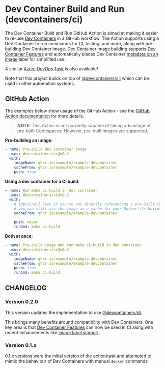 # Dev Container Build and Run (devcontainers/ci)

The Dev Container Build and Run GitHub Action is aimed at making it easier to re-use [Dev Containers](https://containers.dev) in a GitHub workflow. The Action supports using a Dev Container to run commands for CI, testing, and more, along with pre-building Dev Container image. Dev Container image building supports [Dev Container Features](https://containers.dev/implementors/features/#devcontainer-json-properties) and automatically places Dev Container [metadata on an image](https://containers.dev/implementors/spec/#image-metadata) label for simplified use.

A similar [Azure DevOps Task](./docs/azure-devops-task.md) is also available!

Note that this project builds on top of [@devcontainers/cli](https://www.npmjs.com/package/@devcontainers/cli) which can be used in other automation systems.

## GitHub Action
The examples below show usage of the GitHub Action - see the [GitHub Action documentation](./docs/github-action.md) for more details.

> **NOTE:** This Action is not currently capable of taking advantage of pre-built Codespaces. However, pre-built images are supported.


**Pre-building an image:**

```yaml
- name: Pre-build dev container image
  uses: devcontainers/ci@v0.2
  with:
    imageName: ghcr.io/example/example-devcontainer
    cacheFrom: ghcr.io/example/example-devcontainer
    push: true
```

**Using a dev container for a CI build:**

```yaml
- name: Run make ci-build in dev container
  uses: devcontainers/ci@v0.2
  with:    
    # [Optional] Even if you're not directly referencing a pre-built image,
    # you can still use the image as a cache for your Dockerfile build.
    cacheFrom: ghcr.io/example/example-devcontainer

    push: never
    runCmd: make ci-build
```

**Both at once:**

```yaml
- name: Pre-build image and run make ci-build in dev container
  uses: devcontainers/ci@v0.2
  with:
    imageName: ghcr.io/example/example-devcontainer
    cacheFrom: ghcr.io/example/example-devcontainer
    push: true
    runCmd: make ci-build
```

## CHANGELOG

### Version 0.2.0

This version updates the implementation to use [@devcontainers/cli](https://www.npmjs.com/package/@devcontainers/cli).

This brings many benefits around compatibility with Dev Containers. One key area is that [Dev Container Features](https://containers.dev/features) can now be used in CI along with recent enhancements like [image label support](https://containers.dev/implementors/reference/#labels).

### Version 0.1.x

0.1.x versions were the initial version of the action/task and attempted to mimic the behaviour of Dev Containers with manual `docker` commands
